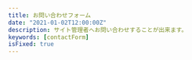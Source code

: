 ```yaml
---
title: お問い合わせフォーム
date: "2021-01-02T12:00:00Z"
description: サイト管理者へお問い合わせすることが出来ます。
keywords: [contactForm]
isFixed: true
---
```


